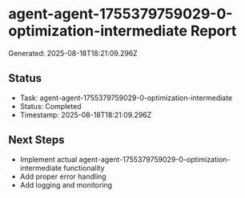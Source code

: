 # agent-agent-1755379759029-0-optimization-intermediate Report

Generated: 2025-08-18T18:21:09.296Z

## Status
- Task: agent-agent-1755379759029-0-optimization-intermediate
- Status: Completed
- Timestamp: 2025-08-18T18:21:09.296Z

## Next Steps
- Implement actual agent-agent-1755379759029-0-optimization-intermediate functionality
- Add proper error handling
- Add logging and monitoring
